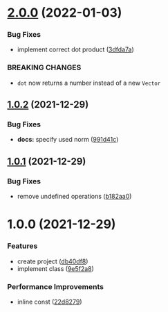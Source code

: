 # [2.0.0](https://github.com/DerYeger/vecti/compare/v1.0.2...v2.0.0) (2022-01-03)


### Bug Fixes

* implement correct dot product ([3dfda7a](https://github.com/DerYeger/vecti/commit/3dfda7a97079b31f795b49031ba0465cbbff3f4b))


### BREAKING CHANGES

* `dot` now returns a number instead of a new `Vector`

## [1.0.2](https://github.com/DerYeger/vecti/compare/v1.0.1...v1.0.2) (2021-12-29)


### Bug Fixes

* **docs:** specify used norm ([991d41c](https://github.com/DerYeger/vecti/commit/991d41cb251c4bc72bb14696e8f8382b867ca6ff))

## [1.0.1](https://github.com/DerYeger/vecti/compare/v1.0.0...v1.0.1) (2021-12-29)


### Bug Fixes

* remove undefined operations ([b182aa0](https://github.com/DerYeger/vecti/commit/b182aa0a9445d2c7cf71679fea46ec4d9735679a))

# 1.0.0 (2021-12-29)


### Features

* create project ([db40df8](https://github.com/DerYeger/vecti/commit/db40df8cc5b3c438ec3aa89cad26ee6e299ebe2b))
* implement class ([9e5f2a8](https://github.com/DerYeger/vecti/commit/9e5f2a8bc61ebafb7a993d75796ebc690473ebdb))


### Performance Improvements

* inline const ([22d8279](https://github.com/DerYeger/vecti/commit/22d827981c54ba383cd2287f05fc962863bed2db))
